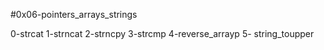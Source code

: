 #0x06-pointers_arrays_strings

0-strcat
1-strncat
2-strncpy
3-strcmp
4-reverse_arrayp
5- string_toupper
